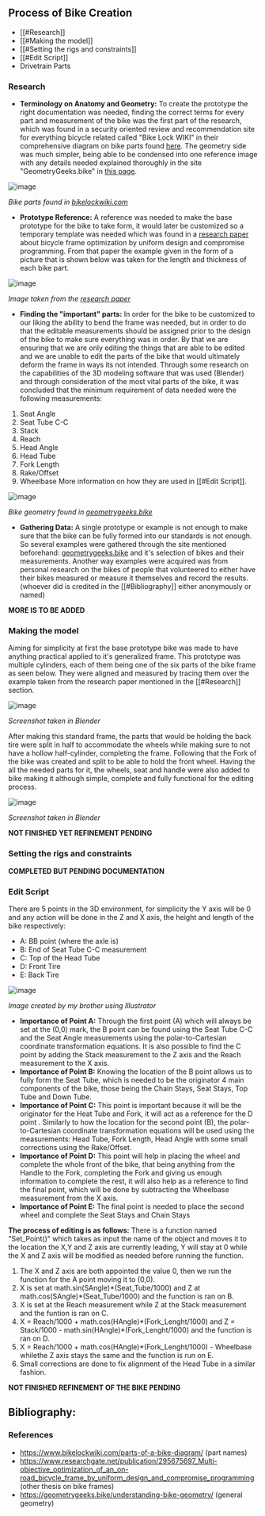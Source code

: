 ## Process of Bike Creation
- [[#Research]]
- [[#Making the model]]
- [[#Setting the rigs and constraints]]
- [[#Edit Script]]
- Drivetrain Parts

### Research
- **Terminology on Anatomy and Geometry:** To create the prototype the right  documentation was needed, finding the correct terms for every part and measurement of the bike was the first part of the research, which was found in a security oriented review and recommendation site for everything bicycle related called "Bike Lock WIKI" in their comprehensive diagram on bike parts found [here](https://www.bikelockwiki.com/parts-of-a-bike-diagram/). The geometry side was much simpler, being able to be condensed into one reference image with any details needed explained thoroughly in the site "GeometryGeeks.bike" in [this page](https://geometrygeeks.bike/understanding-bike-geometry/).

![image](Bike_Parts.png)

*Bike parts found in [bikelockwiki.com](https://www.bikelockwiki.com)* 

- **Prototype Reference:** A reference was needed to make the base prototype for the bike to take form, it would later be customized so a temporary template was needed which was found in a [research paper](https://www.researchgate.net/publication/295675697_Multi-objective_optimization_of_an_on-road_bicycle_frame_by_uniform_design_and_compromise_programming) about bicycle frame optimization by uniform design and compromise programming. From that paper the example given in the form of a picture that is shown below was taken for the length and thickness of each bike part.

![image](Bike1.png)

*Image taken from the [research paper](https://www.researchgate.net/figure/Basic-dimensions-of-on-road-bicycle-frame-model_fig2_295675697)* 

- **Finding the "important" parts:** In order for the bike to be customized to our liking the ability to bend the frame was needed, but in order to do that the editable measurements should be assigned prior to the design of the bike to make sure everything was in order. By that we are ensuring that we are only editing the things that are able to be edited and we are unable to edit the parts of the bike that would ultimately deform the frame in ways its not intended. Through some research on the capabilities of the 3D modeling software that was used (Blender) and through consideration of the most vital parts of the bike, it was concluded that the minimum requirement of data needed were the following measurements:
 1. Seat Angle
 2. Seat Tube C-C
 3. Stack
 4. Reach
 5. Head Angle
 6. Head Tube
 7. Fork Length
 8. Rake/Offset
 9. Wheelbase
	More information on how they are used in [[#Edit Script]].

![image](Bike_Geometry.png)

*Bike geometry found in [geometrygeeks.bike](https://geometrygeeks.bike)* 

- **Gathering Data:** A single prototype or example is not enough to make sure that the bike can be fully formed into our standards is not enough. So several examples were gathered through the site mentioned beforehand: [geometrygeeks.bike](https://geometrygeeks.bike/) and it's selection of bikes and their measurements. Another way examples were acquired was from personal research on the bikes of people that volunteered to either have their bikes measured or measure it themselves and record the results. (whoever did is credited in the [[#Bibliography]] either anonymously or named)

**MORE IS TO BE ADDED**
### Making the model
Aiming for simplicity at first the base prototype bike was made to have anything practical applied to it's generalized frame. This prototype was multiple cylinders, each of them being one of the six parts of the bike frame as seen below. They were aligned and measured by tracing them over the example taken from the research paper mentioned in the [[#Research]] section.

![image](Modeling.png)

*Screenshot taken in Blender*

After making this standard frame, the parts that would be holding the back tire were split in half to accommodate the wheels while making sure to not have a hollow half-cylinder, completing the frame. Following that the Fork of the bike was created and split to be able to hold the front wheel. Having the all the needed parts for it, the wheels, seat and handle were also added to bike making it although simple, complete and fully functional for the editing process.

![image](Modeling_Final.png)

*Screenshot taken in Blender*

**NOT FINISHED YET REFINEMENT PENDING**

### Setting the rigs and constraints

**COMPLETED BUT PENDING DOCUMENTATION**

### Edit Script
There are 5 points in the 3D environment, for simplicity the Y axis will be 0 and any action will be done in the Z and X axis, the height and length of the bike respectively:
- A: BB point (where the axle is) 
- B: End of Seat Tube C-C measurement
- C: Top of the Head Tube
- D: Front Tire
- E: Back Tire

![image](Points.png)

*Image created by my brother using Illustrator*

- **Importance of Point A:** Through the first point (A) which will always be set at the (0,0) mark, the B point can be found using the Seat Tube C-C and the Seat Angle measurements using the polar-to-Cartesian coordinate transformation equations. It is also possible to find the C point by adding the Stack measurement to the Z axis and the Reach measurement to the X axis.
- **Importance of Point B:** Knowing the location of the B point allows us to fully form the Seat Tube, which is needed to be the originator 4 main components of the bike, those being the Chain Stays, Seat Stays, Top Tube and Down Tube.
- **Importance of Point C:** This point is important because it will be the originator for the Heat Tube and Fork, it will act as a reference for the D point . Similarly to how the location for the second point (B), the polar-to-Cartesian coordinate transformation equations will be used using the measurements: Head Tube, Fork Length, Head Angle with some small corrections using the Rake/Offset.
- **Importance of Point D:** This point will help in placing the wheel and complete the whole front of the bike, that being anything from the Handle to the Fork, completing the Fork and giving us enough information to complete the rest, it will also help as a reference to find the final point, which will be done by subtracting the Wheelbase measurement from the X axis.
- **Importance of Point E:** The final point is needed to place the second wheel and complete the Seat Stays and Chain Stays

**The process of editing is as follows:**
There is a function named "Set_Point()" which takes as input the name of the object and moves it to the location the X,Y and Z axis are currently leading, Y will stay at 0 while the X and Z axis will be modified as needed before running the function.
1. The X and Z axis are both appointed the value 0, then we run the function for the A point moving it to (0,0).
2. X is set at math.sin(SAngle)\*(Seat_Tube/1000) and Z at math.cos(SAngle)\*(Seat_Tube/1000) and the function is ran on B.
3. X is set at the Reach measurement while Z at the Stack measurement and the funtion is ran on C.
4. X = Reach/1000 + math.cos(HAngle)\*(Fork_Lenght/1000) and Z = Stack/1000 - math.sin(HAngle)\*(Fork_Lenght/1000) and the function is ran on D.
5. X = Reach/1000 + math.cos(HAngle)\*(Fork_Lenght/1000) - Wheelbase whilethe Z axis stays the same and the function is run on E.
6. Small corrections are done to fix alignment of the Head Tube in a similar fashion. 

**NOT FINISHED REFINEMENT OF THE BIKE PENDING**

## Bibliography:
### References
- https://www.bikelockwiki.com/parts-of-a-bike-diagram/ (part names)
- https://www.researchgate.net/publication/295675697_Multi-objective_optimization_of_an_on-road_bicycle_frame_by_uniform_design_and_compromise_programming (other thesis on bike frames)
- https://geometrygeeks.bike/understanding-bike-geometry/ (general geometry)
